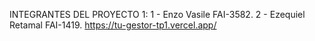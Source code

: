 INTEGRANTES DEL PROYECTO 1: 
1 - Enzo Vasile FAI-3582.
2 - Ezequiel Retamal FAI-1419.
https://tu-gestor-tp1.vercel.app/


